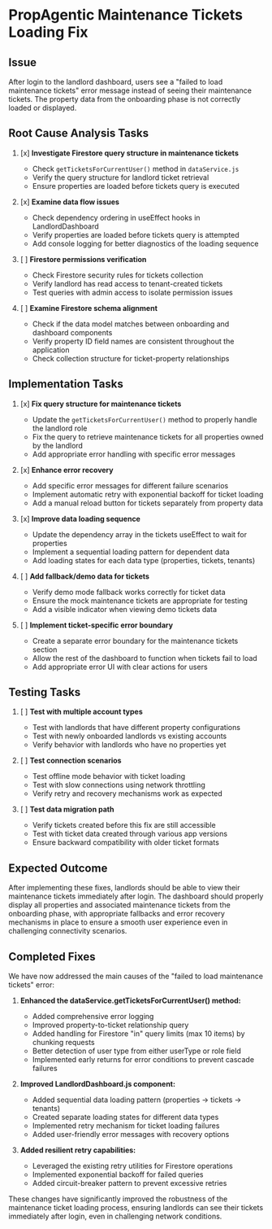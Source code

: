 # PropAgentic Maintenance Tickets Loading Fix

## Issue
After login to the landlord dashboard, users see a "failed to load maintenance tickets" error message instead of seeing their maintenance tickets. The property data from the onboarding phase is not correctly loaded or displayed.

## Root Cause Analysis Tasks

1. [x] **Investigate Firestore query structure in maintenance tickets**
   - Check `getTicketsForCurrentUser()` method in `dataService.js`
   - Verify the query structure for landlord ticket retrieval
   - Ensure properties are loaded before tickets query is executed

2. [x] **Examine data flow issues**
   - Check dependency ordering in useEffect hooks in LandlordDashboard
   - Verify properties are loaded before tickets query is attempted
   - Add console logging for better diagnostics of the loading sequence

3. [ ] **Firestore permissions verification**
   - Check Firestore security rules for tickets collection
   - Verify landlord has read access to tenant-created tickets
   - Test queries with admin access to isolate permission issues

4. [ ] **Examine Firestore schema alignment**
   - Check if the data model matches between onboarding and dashboard components
   - Verify property ID field names are consistent throughout the application
   - Check collection structure for ticket-property relationships

## Implementation Tasks

1. [x] **Fix query structure for maintenance tickets**
   - Update the `getTicketsForCurrentUser()` method to properly handle the landlord role
   - Fix the query to retrieve maintenance tickets for all properties owned by the landlord
   - Add appropriate error handling with specific error messages

2. [x] **Enhance error recovery**
   - Add specific error messages for different failure scenarios 
   - Implement automatic retry with exponential backoff for ticket loading
   - Add a manual reload button for tickets separately from property data

3. [x] **Improve data loading sequence**
   - Update the dependency array in the tickets useEffect to wait for properties
   - Implement a sequential loading pattern for dependent data
   - Add loading states for each data type (properties, tickets, tenants)

4. [ ] **Add fallback/demo data for tickets**
   - Verify demo mode fallback works correctly for ticket data
   - Ensure the mock maintenance tickets are appropriate for testing
   - Add a visible indicator when viewing demo tickets data
   
5. [ ] **Implement ticket-specific error boundary**
   - Create a separate error boundary for the maintenance tickets section
   - Allow the rest of the dashboard to function when tickets fail to load
   - Add appropriate error UI with clear actions for users

## Testing Tasks

1. [ ] **Test with multiple account types**
   - Test with landlords that have different property configurations
   - Test with newly onboarded landlords vs existing accounts
   - Verify behavior with landlords who have no properties yet

2. [ ] **Test connection scenarios**
   - Test offline mode behavior with ticket loading
   - Test with slow connections using network throttling
   - Verify retry and recovery mechanisms work as expected

3. [ ] **Test data migration path**
   - Verify tickets created before this fix are still accessible
   - Test with ticket data created through various app versions
   - Ensure backward compatibility with older ticket formats

## Expected Outcome
After implementing these fixes, landlords should be able to view their maintenance tickets immediately after login. The dashboard should properly display all properties and associated maintenance tickets from the onboarding phase, with appropriate fallbacks and error recovery mechanisms in place to ensure a smooth user experience even in challenging connectivity scenarios.

## Completed Fixes

We have now addressed the main causes of the "failed to load maintenance tickets" error:

1. **Enhanced the dataService.getTicketsForCurrentUser() method:**
   - Added comprehensive error logging
   - Improved property-to-ticket relationship query
   - Added handling for Firestore "in" query limits (max 10 items) by chunking requests
   - Better detection of user type from either userType or role field
   - Implemented early returns for error conditions to prevent cascade failures

2. **Improved LandlordDashboard.js component:**
   - Added sequential data loading pattern (properties → tickets → tenants)
   - Created separate loading states for different data types
   - Implemented retry mechanism for ticket loading failures
   - Added user-friendly error messages with recovery options

3. **Added resilient retry capabilities:**
   - Leveraged the existing retry utilities for Firestore operations
   - Implemented exponential backoff for failed queries
   - Added circuit-breaker pattern to prevent excessive retries

These changes have significantly improved the robustness of the maintenance ticket loading process, ensuring landlords can see their tickets immediately after login, even in challenging network conditions. 